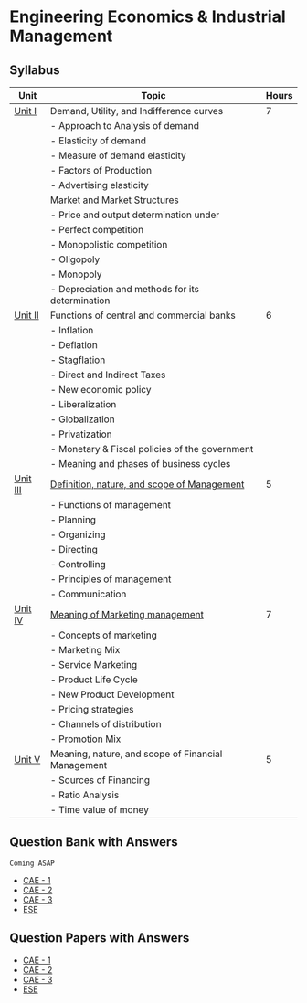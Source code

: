 # Engineering Economics & Industrial Management

## **Syllabus**

| Unit   | Topic                                               | Hours |
| ------ | --------------------------------------------------- | ----- |
| [Unit I](#) | Demand, Utility, and Indifference curves        | 7     |
|        | - Approach to Analysis of demand                    |       |
|        | - Elasticity of demand                              |       |
|        | - Measure of demand elasticity                      |       |
|        | - Factors of Production                             |       |
|        | - Advertising elasticity                            |       |
|        | Market and Market Structures                        |       |
|        | - Price and output determination under            |       |
|        |   - Perfect competition                             |       |
|        |   - Monopolistic competition                        |       |
|        |   - Oligopoly                                       |       |
|        |   - Monopoly                                       |       |
|        | - Depreciation and methods for its determination    |       |
| [Unit II](#) | Functions of central and commercial banks    | 6     |
|        | - Inflation                                         |       |
|        | - Deflation                                        |       |
|        | - Stagflation                                      |       |
|        | - Direct and Indirect Taxes                        |       |
|        | - New economic policy                              |       |
|        | - Liberalization                                   |       |
|        | - Globalization                                    |       |
|        | - Privatization                                    |       |
|        | - Monetary & Fiscal policies of the government     |       |
|        | - Meaning and phases of business cycles             |       |
| [Unit III](Unit3.md) | [Definition, nature, and scope of Management](Unit3.md) | 5     |
|        | - Functions of management                          |       |
|        |   - Planning                                       |       |
|        |   - Organizing                                     |       |
|        |   - Directing                                      |       |
|        |   - Controlling                                    |       |
|        | - Principles of management                         |       |
|        | - Communication                                    |       |
| [Unit IV](Unit4.md) | [Meaning of Marketing management](Unit4.md)               | 7     |
|        | - Concepts of marketing                            |       |
|        | - Marketing Mix                                    |       |
|        | - Service Marketing                                |       |
|        | - Product Life Cycle                               |       |
|        | - New Product Development                          |       |
|        | - Pricing strategies                                |       |
|        | - Channels of distribution                         |       |
|        | - Promotion Mix                                    |       |
| [Unit V](#) | Meaning, nature, and scope of Financial Management | 5 |
|        | - Sources of Financing                             |       |
|        | - Ratio Analysis                                   |       |
|        | - Time value of money                              |       |

## Question Bank with Answers
    Coming ASAP
- [CAE - 1](CAE-1-Question-Bank.md)
- [CAE - 2](CAE-2-Question-Bank.md)
- [CAE - 3]()
- [ESE]()

## Question Papers with Answers
- [CAE - 1]()
- [CAE - 2]()
- [CAE - 3]()
- [ESE]()
